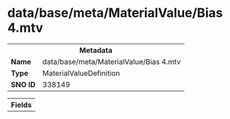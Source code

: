 <h1>data/base/meta/MaterialValue/Bias 4.mtv</h1><table><tr><th colspan="100%">Metadata</th></tr><tr><td><b>Name</b></td><td>data/base/meta/MaterialValue/Bias 4.mtv</td></tr><tr><td><b>Type</b></td><td>MaterialValueDefinition</td></tr><tr><td><b>SNO ID</b></td><td>338149</td></tr></table>

<table><tr><th colspan="100%">Fields</th></tr></table>

